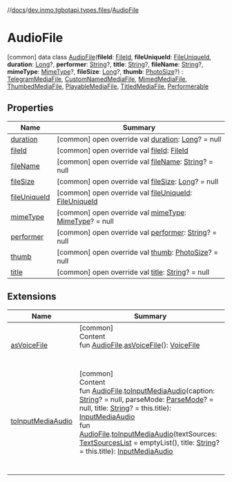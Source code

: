 //[docs](../../../index.md)/[dev.inmo.tgbotapi.types.files](../index.md)/[AudioFile](index.md)



# AudioFile  
 [common] data class [AudioFile](index.md)(**fileId**: [FileId](../../dev.inmo.tgbotapi.requests.abstracts/-file-id/index.md), **fileUniqueId**: [FileUniqueId](../../dev.inmo.tgbotapi.types/index.md#%5Bdev.inmo.tgbotapi.types%2FFileUniqueId%2F%2F%2FPointingToDeclaration%2F%5D%2FClasslikes%2F625018081), **duration**: [Long](https://kotlinlang.org/api/latest/jvm/stdlib/kotlin/-long/index.html)?, **performer**: [String](https://kotlinlang.org/api/latest/jvm/stdlib/kotlin/-string/index.html)?, **title**: [String](https://kotlinlang.org/api/latest/jvm/stdlib/kotlin/-string/index.html)?, **fileName**: [String](https://kotlinlang.org/api/latest/jvm/stdlib/kotlin/-string/index.html)?, **mimeType**: [MimeType](../../dev.inmo.tgbotapi.utils/-mime-type/index.md)?, **fileSize**: [Long](https://kotlinlang.org/api/latest/jvm/stdlib/kotlin/-long/index.html)?, **thumb**: [PhotoSize](../-photo-size/index.md)?) : [TelegramMediaFile](../../dev.inmo.tgbotapi.types.files.abstracts/-telegram-media-file/index.md), [CustomNamedMediaFile](../../dev.inmo.tgbotapi.types.files.abstracts/-custom-named-media-file/index.md), [MimedMediaFile](../../dev.inmo.tgbotapi.types.files.abstracts/-mimed-media-file/index.md), [ThumbedMediaFile](../../dev.inmo.tgbotapi.types.files.abstracts/-thumbed-media-file/index.md), [PlayableMediaFile](../../dev.inmo.tgbotapi.types.files.abstracts/-playable-media-file/index.md), [TitledMediaFile](../../dev.inmo.tgbotapi.types.files.abstracts/-titled-media-file/index.md), [Performerable](../../dev.inmo.tgbotapi.CommonAbstracts/-performerable/index.md)   


## Properties  
  
|  Name |  Summary | 
|---|---|
| <a name="dev.inmo.tgbotapi.types.files/AudioFile/duration/#/PointingToDeclaration/"></a>[duration](duration.md)| <a name="dev.inmo.tgbotapi.types.files/AudioFile/duration/#/PointingToDeclaration/"></a> [common] open override val [duration](duration.md): [Long](https://kotlinlang.org/api/latest/jvm/stdlib/kotlin/-long/index.html)? = null   <br>|
| <a name="dev.inmo.tgbotapi.types.files/AudioFile/fileId/#/PointingToDeclaration/"></a>[fileId](file-id.md)| <a name="dev.inmo.tgbotapi.types.files/AudioFile/fileId/#/PointingToDeclaration/"></a> [common] open override val [fileId](file-id.md): [FileId](../../dev.inmo.tgbotapi.requests.abstracts/-file-id/index.md)   <br>|
| <a name="dev.inmo.tgbotapi.types.files/AudioFile/fileName/#/PointingToDeclaration/"></a>[fileName](file-name.md)| <a name="dev.inmo.tgbotapi.types.files/AudioFile/fileName/#/PointingToDeclaration/"></a> [common] open override val [fileName](file-name.md): [String](https://kotlinlang.org/api/latest/jvm/stdlib/kotlin/-string/index.html)? = null   <br>|
| <a name="dev.inmo.tgbotapi.types.files/AudioFile/fileSize/#/PointingToDeclaration/"></a>[fileSize](file-size.md)| <a name="dev.inmo.tgbotapi.types.files/AudioFile/fileSize/#/PointingToDeclaration/"></a> [common] open override val [fileSize](file-size.md): [Long](https://kotlinlang.org/api/latest/jvm/stdlib/kotlin/-long/index.html)? = null   <br>|
| <a name="dev.inmo.tgbotapi.types.files/AudioFile/fileUniqueId/#/PointingToDeclaration/"></a>[fileUniqueId](file-unique-id.md)| <a name="dev.inmo.tgbotapi.types.files/AudioFile/fileUniqueId/#/PointingToDeclaration/"></a> [common] open override val [fileUniqueId](file-unique-id.md): [FileUniqueId](../../dev.inmo.tgbotapi.types/index.md#%5Bdev.inmo.tgbotapi.types%2FFileUniqueId%2F%2F%2FPointingToDeclaration%2F%5D%2FClasslikes%2F625018081)   <br>|
| <a name="dev.inmo.tgbotapi.types.files/AudioFile/mimeType/#/PointingToDeclaration/"></a>[mimeType](mime-type.md)| <a name="dev.inmo.tgbotapi.types.files/AudioFile/mimeType/#/PointingToDeclaration/"></a> [common] open override val [mimeType](mime-type.md): [MimeType](../../dev.inmo.tgbotapi.utils/-mime-type/index.md)? = null   <br>|
| <a name="dev.inmo.tgbotapi.types.files/AudioFile/performer/#/PointingToDeclaration/"></a>[performer](performer.md)| <a name="dev.inmo.tgbotapi.types.files/AudioFile/performer/#/PointingToDeclaration/"></a> [common] open override val [performer](performer.md): [String](https://kotlinlang.org/api/latest/jvm/stdlib/kotlin/-string/index.html)? = null   <br>|
| <a name="dev.inmo.tgbotapi.types.files/AudioFile/thumb/#/PointingToDeclaration/"></a>[thumb](thumb.md)| <a name="dev.inmo.tgbotapi.types.files/AudioFile/thumb/#/PointingToDeclaration/"></a> [common] open override val [thumb](thumb.md): [PhotoSize](../-photo-size/index.md)? = null   <br>|
| <a name="dev.inmo.tgbotapi.types.files/AudioFile/title/#/PointingToDeclaration/"></a>[title](title.md)| <a name="dev.inmo.tgbotapi.types.files/AudioFile/title/#/PointingToDeclaration/"></a> [common] open override val [title](title.md): [String](https://kotlinlang.org/api/latest/jvm/stdlib/kotlin/-string/index.html)? = null   <br>|


## Extensions  
  
|  Name |  Summary | 
|---|---|
| <a name="dev.inmo.tgbotapi.types.files//asVoiceFile/dev.inmo.tgbotapi.types.files.AudioFile#/PointingToDeclaration/"></a>[asVoiceFile](../as-voice-file.md)| <a name="dev.inmo.tgbotapi.types.files//asVoiceFile/dev.inmo.tgbotapi.types.files.AudioFile#/PointingToDeclaration/"></a>[common]  <br>Content  <br>fun [AudioFile](index.md).[asVoiceFile](../as-voice-file.md)(): [VoiceFile](../-voice-file/index.md)  <br><br><br>|
| <a name="dev.inmo.tgbotapi.types.InputMedia//toInputMediaAudio/dev.inmo.tgbotapi.types.files.AudioFile#kotlin.String?#dev.inmo.tgbotapi.types.ParseMode.ParseMode?#kotlin.String?/PointingToDeclaration/"></a>[toInputMediaAudio](../../dev.inmo.tgbotapi.types.InputMedia/to-input-media-audio.md)| <a name="dev.inmo.tgbotapi.types.InputMedia//toInputMediaAudio/dev.inmo.tgbotapi.types.files.AudioFile#kotlin.String?#dev.inmo.tgbotapi.types.ParseMode.ParseMode?#kotlin.String?/PointingToDeclaration/"></a>[common]  <br>Content  <br>fun [AudioFile](index.md).[toInputMediaAudio](../../dev.inmo.tgbotapi.types.InputMedia/to-input-media-audio.md)(caption: [String](https://kotlinlang.org/api/latest/jvm/stdlib/kotlin/-string/index.html)? = null, parseMode: [ParseMode](../../dev.inmo.tgbotapi.types.ParseMode/-parse-mode/index.md)? = null, title: [String](https://kotlinlang.org/api/latest/jvm/stdlib/kotlin/-string/index.html)? = this.title): [InputMediaAudio](../../dev.inmo.tgbotapi.types.InputMedia/-input-media-audio/index.md)  <br>fun [AudioFile](index.md).[toInputMediaAudio](../../dev.inmo.tgbotapi.types.InputMedia/to-input-media-audio.md)(textSources: [TextSourcesList](../../dev.inmo.tgbotapi.CommonAbstracts/index.md#%5Bdev.inmo.tgbotapi.CommonAbstracts%2FTextSourcesList%2F%2F%2FPointingToDeclaration%2F%5D%2FClasslikes%2F625018081) = emptyList(), title: [String](https://kotlinlang.org/api/latest/jvm/stdlib/kotlin/-string/index.html)? = this.title): [InputMediaAudio](../../dev.inmo.tgbotapi.types.InputMedia/-input-media-audio/index.md)  <br><br><br>|

